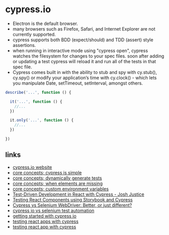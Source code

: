 # cypress.io

* Electron is the default browser.
* many browsers such as Firefox, Safari, and Internet Explorer are not currently supported.
* cypress supports both BDD (expect/should) and TDD (assert) style assertions.
* when running in interactive mode using "cypress open", cypress watches the filesystem for changes to your spec files. soon after adding or updating a test cypress will reload it and run all of the tests in that spec file.
* Cypress comes built in with the ability to stub and spy with cy.stub(), cy.spy() or modify your application’s time with cy.clock() - which lets you manipulate Date, setTimeout, setInterval, amongst others.

```javascript
describe('...', function () {

  it('...', function () {
    //...
  })

  it.only('...', function () {
    //...
  })

})
```

## links
* [cypress.io website](https://www.cypress.io/)
* [core concepts; cypress is simple](https://docs.cypress.io/guides/core-concepts/introduction-to-cypress.html#Cypress-Is-Simple)
* [core concepts; dynamically generate tests](https://docs.cypress.io/guides/core-concepts/writing-and-organizing-tests.html#Dynamically-Generate-Tests)
* [core concepts; when elements are missing](https://docs.cypress.io/guides/core-concepts/introduction-to-cypress.html#When-Elements-Are-Missing)
* [core concepts; custom environment variables](https://docs.cypress.io/guides/guides/continuous-integration.html#Custom-Environment-Variables)
* [Test-Driven Development in React with Cypress - Josh Justice](https://vimeo.com/298277470)
* [Testing React Components using Storybook and Cypress](https://medium.com/@mtiller/testing-react-components-using-storybook-and-cypress-1689a27f55aa)
* [Cypress vs Selenium WebDriver: Better, or just different?](https://applitools.com/blog/cypress-vs-selenium-webdriver-better-or-just-different)
* [cypress io vs selenium test automation](https://www.joecolantonio.com/cypress-io-vs-selenium-test-automation/)
* [getting started with cypress io](https://gorrion.io/blog/getting-started-with-cypress-io/)
* [testing react apps with cypress](https://blog.bitsrc.io/testing-react-apps-with-cypress-658bc482678)
* [testing react app with cypress](https://blog.callstack.io/testing-react-app-with-cypress-246a7732ee63)


